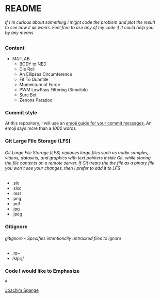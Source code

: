 # README #
###### If I'm curious about something I might code the problem and plot the result to see how it all works. Feel free to use any of my code if it could help you by any means ######

### Content ###
* MATLAB
	* BODY to NED
	* Die Roll
	* An Ellipses Circumference
	* Fit To Quantile
	* Momentum of Force
	* PWM LowPass Filtering (Simulink)
	* Sure Bet
	* Zenons Paradox

### Commit style ###
At this repository, I will use an [emoji guide for your commit messages.](https://gitmoji.carloscuesta.me/)
An emoji says more than a _1000_ words


### Git Large File Storage (LFS) ###
###### Git Large File Storage (LFS) replaces large files such as audio samples, videos, datasets, and graphics with text pointers inside Git, while storing the file contents on a remote server. If Git treats the the file as a binary file you won't see your changes, then I prefer to add it to LFS ######
* .slx
* .slxc
* .mat
* .png
* .pdf
* .jpg
* .jpeg

### Gitignore ###
###### gitignore - Specifies intentionally untracked files to ignore ######
* .m~
* /slprj/

### Code I would like to Emphasize ###

    #
[Joachim Spange](https://www.linkedin.com/in/joachimspange/)